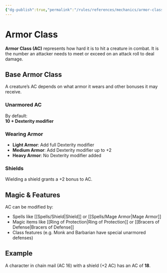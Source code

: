 ```yaml
---
{"dg-publish":true,"permalink":"/rules/references/mechanics/armor-class/"}
---
```


# Armor Class

**Armor Class (AC)** represents how hard it is to hit a creature in combat. It is the number an attacker needs to meet or exceed on an attack roll to deal damage.

## Base Armor Class

A creature’s AC depends on what armor it wears and other bonuses it may receive.

### Unarmored AC

By default:  
**10 + Dexterity modifier**

### Wearing Armor

- **Light Armor**: Add full Dexterity modifier  
- **Medium Armor**: Add Dexterity modifier up to +2  
- **Heavy Armor**: No Dexterity modifier added

### Shields

Wielding a shield grants a +2 bonus to AC.

## Magic & Features

AC can be modified by:
- Spells like [[Spells/Shield\|Shield]] or [[Spells/Mage Armor\|Mage Armor]]
- Magic items like [[Ring of Protection\|Ring of Protection]] or [[Bracers of Defense\|Bracers of Defense]]
- Class features (e.g. Monk and Barbarian have special unarmored defenses)

## Example

A character in chain mail (AC 16) with a shield (+2 AC) has an AC of **18**.